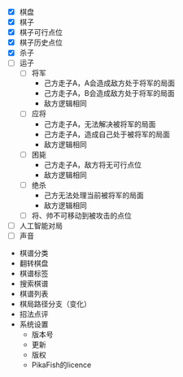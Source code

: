 - [x] 棋盘
- [x] 棋子
- [x] 棋子可行点位
- [x] 棋子历史点位
- [x] 杀子
- [ ] 运子
  - [ ] 将军
    - 己方走子A，A会造成敌方处于将军的局面
    - 己方走子A，B会造成敌方处于将军的局面
    - 敌方逻辑相同
  - [ ] 应将
    - 己方走子A，无法解决被将军的局面
    - 己方走子A，造成自己处于被将军的局面
    - 敌方逻辑相同
  - [ ] 困毙
    - 己方走子A，敌方将无可行点位
    - 敌方逻辑相同
  - [ ] 绝杀
    - 己方无法处理当前被将军的局面
    - 敌方逻辑相同
  - [ ] 将、帅不可移动到被攻击的点位
- [ ] 人工智能对局
- [ ] 声音
- 棋谱分类
- 翻转棋盘
- 棋谱标签
- 搜索棋谱
- 棋谱列表
- 棋局路径分支（变化）
- 招法点评
- 系统设置
  - 版本号
  - 更新
  - 版权
  - PikaFish的licence